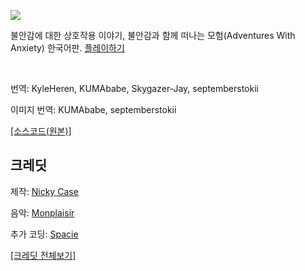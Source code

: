 ![](https://ncase.me/anxiety/sharing/banner.png)

불안감에 대한 상호작용 이야기, 불안감과 함께 떠나는 모험(Adventures With Anxiety) 한국어판. [플레이하기](https://septemberstokii.github.io/anxiety/)

<br>

번역: KyleHeren, KUMAbabe, Skygazer-Jay, septemberstokii

이미지 번역: KUMAbabe, septemberstokii

[[소스코드(원본)]](https://github.com/ncase/anxiety)

## 크레딧

제작: [Nicky Case](https://ncase.me/)

음악: [Monplaisir](https://loyaltyfreakmusic.com)

추가 코딩: [Spacie](https://spacie.me)

[[크레딧 전체보기]](https://github.com/ncase/anxiety/blob/gh-pages/README.md#full-credits)